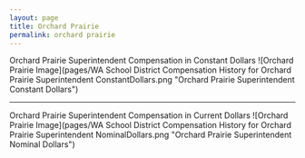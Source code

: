 ```yaml
---
layout: page
title: Orchard Prairie
permalink: orchard prairie
---
```



Orchard Prairie Superintendent Compensation in Constant Dollars
![Orchard Prairie Image](pages/WA School District Compensation History for Orchard Prairie Superintendent ConstantDollars.png "Orchard Prairie Superintendent Constant Dollars")
___

Orchard Prairie Superintendent Compensation in Current Dollars
![Orchard Prairie Image](pages/WA School District Compensation History for Orchard Prairie Superintendent NominalDollars.png "Orchard Prairie Superintendent Nominal Dollars")